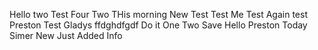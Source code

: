 

Hello two 
Test Four
Two
THis morning
New Test
Test Me
Test Again
test\
Preston
Test
Gladys
ffdghdfgdf
Do it
One Two
Save
Hello Preston
Today
Simer
New Just Added Info
